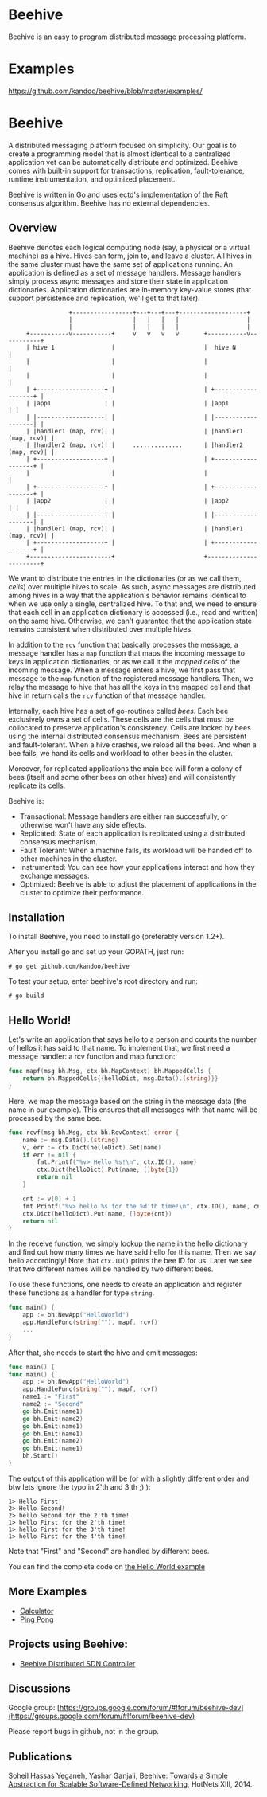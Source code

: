 # Beehive
Beehive is an easy to program distributed message processing platform.

# Examples
https://github.com/kandoo/beehive/blob/master/examples/

# Beehive
A distributed messaging platform focused on simplicity. Our goal
is to create a programming model that is almost identical to a
centralized application yet can be automatically distribute and
optimized. Beehive comes with built-in support for transactions,
replication, fault-tolerance, runtime instrumentation, and optimized
placement.

Beehive is written in Go and uses [ectd](https://github.com/coreos/etcd)'s
[implementation](https://github.com/coreos/etcd/tree/master/raft)
of the [Raft](http://raftconsensus.github.io/) consensus algorithm.
Beehive has no external dependencies.

## Overview
Beehive denotes each logical computing node (say, a physical
or a virtual machine) as a hive. Hives can form, join to, and
leave a cluster. All hives in the same cluster must have the
same set of applications running. An application is defined as
a set of message handlers. Message handlers simply process
async messages and store their state in application dictionaries.
Application dictionaries are in-memory key-value stores (that support
persistence and replication, we'll get to that later).

```
                 +-----------------+---+---+---+-------------------+
                 |                 |   |   |   |                   |
                 |                 |   |   |   |                   |
     +-----------v-----------+     v   v   v   v       +-----------v-----------+
     | hive 1                |                         |  hive N               |
     |                       |                         |                       |
     |                       |                         |                       |
     | +-------------------+ |                         | +-------------------+ |
     | |app1               | |                         | |app1               | |
     | |-------------------| |                         | |-------------------| |
     | |handler1 (map, rcv)| |                         | |handler1 (map, rcv)| |
     | |handler2 (map, rcv)| |     ..............      | |handler2 (map, rcv)| |
     | +-------------------+ |                         | +-------------------+ |
     |                       |                         |                       |
     | +-------------------+ |                         | +-------------------+ |
     | |app2               | |                         | |app2               | |
     | |-------------------| |                         | |-------------------| |
     | |handler1 (map, rcv)| |                         | |handler1 (map, rcv)| |
     | +-------------------+ |                         | +-------------------+ |
     +-----------------------+                         +-----------------------+
```

We want to distribute the entries in the dictionaries (or
as we call them, _cells_) over multiple hives to scale. As such,
async messages are distributed among hives in a way that the
application's behavior remains identical to when we use only
a single, centralized hive. To that end, we need to ensure that
each cell in an application dictionary is accessed (i.e., read and
written) on the same hive. Otherwise, we can't guarantee that
the application state remains consistent when distributed over
multiple hives.

In addition to the `rcv` function that basically processes
the message, a message handler has a `map` function that maps
the incoming message to keys in application dictionaries,
or as we call it the _mapped cells_ of the incoming message.
When a message enters a hive, we first pass that message
to the `map` function of the registered message handlers.
Then, we relay the message to hive that has all the keys
in the mapped cell and that hive in return calls the `rcv`
function of that message handler.

Internally, each hive has a set of go-routines called _bees_.
Each bee exclusively owns a set of cells. These cells are
the cells that must be collocated to preserve application's
consistency. Cells are locked by bees using the internal
distributed consensus mechanism. Bees are persistent and
fault-tolerant. When a hive crashes, we reload all the bees.
And when a bee fails, we hand its cells and workload to other
bees in the cluster.

Moreover, for replicated applications the main bee will form
a colony of bees (itself and some other bees on other hives)
and will consistently replicate its cells.

Beehive is:

- Transactional: Message handlers are either ran successfully, or
  otherwise won't have any side effects.
- Replicated: State of each application is replicated using a
  distributed consensus mechanism.
- Fault Tolerant: When a machine fails, its workload will be
  handed off to other machines in the cluster.
- Instrumented: You can see how your applications interact and
  how they exchange messages.
- Optimized: Beehive is able to adjust the placement of
  applications in the cluster to optimize their performance.

## Installation

To install Beehive, you need to install go (preferably version 1.2+).

After you install go and set up your GOPATH, just run:

```
# go get github.com/kandoo/beehive
```

To test your setup, enter beehive's root directory and run:
```
# go build
```

## Hello World!
Let's write an application that says hello to a person
and counts the number of hellos it has said to that name.
To implement that, we first need a message handler: a rcv
function and map function:

```go
func mapf(msg bh.Msg, ctx bh.MapContext) bh.MappedCells {
	return bh.MappedCells{{helloDict, msg.Data().(string)}}
}
```

Here, we map the message based on the string in the message data
(the name in our example). This ensures that all messages
with that name will be processed by the same bee.

```go
func rcvf(msg bh.Msg, ctx bh.RcvContext) error {
	name := msg.Data().(string)
	v, err := ctx.Dict(helloDict).Get(name)
	if err != nil {
		fmt.Printf("%v> Hello %s!\n", ctx.ID(), name)
		ctx.Dict(helloDict).Put(name, []byte{1})
		return nil
	}

	cnt := v[0] + 1
	fmt.Printf("%v> hello %s for the %d'th time!\n", ctx.ID(), name, cnt)
	ctx.Dict(helloDict).Put(name, []byte{cnt})
	return nil
}
```

In the receive function, we simply lookup the name in the
hello dictionary and find out how many times we have said
hello for this name. Then we say hello accordingly!
Note that `ctx.ID()` prints the bee ID for us.
Later we see that two different names will be handled by two
different bees.

To use these functions, one needs to create an application
and register these functions as a handler for type `string`.

```go
func main() {
	app := bh.NewApp("HelloWorld")
	app.HandleFunc(string(""), mapf, rcvf)
	...
}
```

After that, she needs to start the hive and emit messages:

```go
func main() {
func main() {
	app := bh.NewApp("HelloWorld")
	app.HandleFunc(string(""), mapf, rcvf)
	name1 := "First"
	name2 := "Second"
	go bh.Emit(name1)
	go bh.Emit(name2)
	go bh.Emit(name1)
	go bh.Emit(name1)
	go bh.Emit(name2)
	go bh.Emit(name1)
	bh.Start()
}
```

The output of this application will be (or with a slightly different
order and btw lets ignore the typo in 2'th and 3'th ;) ):

```
1> Hello First!
2> Hello Second!
2> hello Second for the 2'th time!
1> hello First for the 2'th time!
1> hello First for the 3'th time!
1> hello First for the 4'th time!
```

Note that "First" and "Second" are handled by different bees.

You can find the complete code on
[the Hello World example](https://github.com/kandoo/beehive/tree/master/examples/helloworld)

## More Examples
- [Calculator](https://github.com/kandoo/beehive/tree/master/examples/calc)
- [Ping Pong](https://github.com/kandoo/beehive/tree/master/examples/pingpong)

## Projects using Beehive:
- [Beehive Distributed SDN Controller](https://github.com/kandoo/beehive-netctrl)


## Discussions
Google group: [https://groups.google.com/forum/#!forum/beehive-dev](https://groups.google.com/forum/#!forum/beehive-dev)

Please report bugs in github, not in the group.

## Publications
Soheil Hassas Yeganeh, Yashar Ganjali,
[Beehive: Towards a Simple Abstraction for Scalable Software-Defined Networking](http://conferences.sigcomm.org/hotnets/2014/papers/hotnets-XIII-final17.pdf),
HotNets XIII, 2014.
